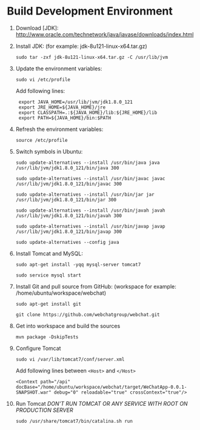 Build Development Environment
========================================
1. Download [JDK]: http://www.oracle.com/technetwork/java/javase/downloads/index.html
2. Install JDK: (for example: jdk-8u121-linux-x64.tar.gz)

    `sudo tar -zxf jdk-8u121-linux-x64.tar.gz -C /usr/lib/jvm`
3. Update the environment variables:

    `sudo vi /etc/profile`
    
   Add following lines:
   
        export JAVA_HOME=/usr/lib/jvm/jdk1.8.0_121
        export JRE_HOME=${JAVA_HOME}/jre
        export CLASSPATH=.:${JAVA_HOME}/lib:${JRE_HOME}/lib
        export PATH=${JAVA_HOME}/bin:$PATH
4. Refresh the environment variables:

    `source /etc/profile`
5. Switch symbols in Ubuntu:

    `sudo update-alternatives --install /usr/bin/java java /usr/lib/jvm/jdk1.8.0_121/bin/java 300`
    
    `sudo update-alternatives --install /usr/bin/javac javac /usr/lib/jvm/jdk1.8.0_121/bin/javac 300`
    
    `sudo update-alternatives --install /usr/bin/jar jar /usr/lib/jvm/jdk1.8.0_121/bin/jar 300`
    
    `sudo update-alternatives --install /usr/bin/javah javah /usr/lib/jvm/jdk1.8.0_121/bin/javah 300`
    
    `sudo update-alternatives --install /usr/bin/javap javap /usr/lib/jvm/jdk1.8.0_121/bin/javap 300`
    
    `sudo update-alternatives --config java`
6. Install Tomcat and MySQL:

    `sudo apt-get install -yqq mysql-server tomcat7`
    
    `sudo service mysql start`
7. Install Git and pull source from GitHub: (workspace for example: /home/ubuntu/workspace/webchat)

    `sudo apt-get install git`
    
    `git clone https://github.com/webchatgroup/webchat.git`
8. Get into workspace and build the sources

    `mvn package -DskipTests`
9. Configure Tomcat

    `sudo vi /var/lib/tomcat7/conf/server.xml`
    
   Add following lines between `<Host>` and `</Host>`
   
    `<Context path="/api" docBase="/home/ubuntu/workspace/webchat/target/WeChatApp-0.0.1-SNAPSHOT.war" debug="0" reloadable="true" crossContext="true"/>`
10. Run Tomcat *DON'T RUN TOMCAT OR ANY SERVICE WITH ROOT ON PRODUCTION SERVER*

    `sudo /usr/share/tomcat7/bin/catalina.sh run`
